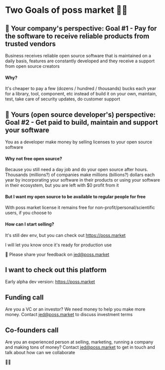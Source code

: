 # Two Goals of poss market 🙋‍♀️

## 👋 Your company's perspective: Goal #1 - Pay for the software to receive reliable products from trusted vendors  
Business receives reliable open source software that is maintained on a daily basis, features are constantly developed and they receive a support from open source creators

#### Why?
It's cheaper to pay a few (dozens / hundred / thousands) bucks each year for a library, tool, component, etc instead of build it on your own, maintain, test, take care of security updates, do customer support 

## 🧙 Yours (open source developer's) perspective: Goal #2 - Get paid to build, maintain and support your software 
You as a developer make money by selling licenses to your open source software

#### Why not free open source?
Because you still need a day job and do your open source after hours. Thousands (millions?) of companies make millions (billions?) dollars each year by incorporating your software in their products or using your software in their ecosystem, but you are left with $0 profit from it

#### But I want my open source to be available to regular people for free
With poss market license it remains free for non-profit/personal/scientific users, if you choose to

#### How can I start selling?
It's still dev env, but you can check out https://poss.market 

I will let you know once it's ready for production use

🌈 Please share your feedback on jed@poss.market

<!--

**Here are some ideas to get you started:**

🙋‍♀️ A short introduction - what is your organization all about?
🌈 Contribution guidelines - how can the community get involved?
👩‍💻 Useful resources - where can the community find your docs? Is there anything else the community should know?
🍿 Fun facts - what does your team eat for breakfast?
🧙 Remember, you can do mighty things with the power of [Markdown](https://docs.github.com/github/writing-on-github/getting-started-with-writing-and-formatting-on-github/basic-writing-and-formatting-syntax)
-->
## I want to check out this platform

Early alpha dev version: https://poss.market

## Funding call
Are you a VC or an investor? We need money to help you make more money. Contact jed@poss.market to discuss investment terms

## Co-founders call
Are you an experienced person at selling, marketing, running a company and making tons of money? Contact jed@poss.market to get in touch and talk about how can we collaborate

👩‍💻
